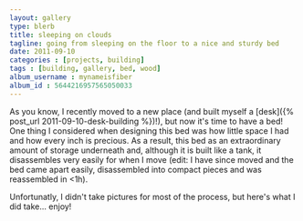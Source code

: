```yaml
---
layout: gallery
type: blerb
title: sleeping on clouds
tagline: going from sleeping on the floor to a nice and sturdy bed
date: 2011-09-10
categories : [projects, building]
tags : [building, gallery, bed, wood]
album_username : mynameisfiber
album_id : 5644216957565050033
---
```


As you know, I recently moved to a new place (and built myself a
[desk]({% post_url 2011-09-10-desk-building %})!), but now it's time to
have a bed!  One thing I considered when designing this bed was how little
space I had and how every inch is precious.  As a result, this bed as an
extraordinary amount of storage underneath and, although it is built like a
tank, it disassembles very easily for when I move (edit: I have since moved and
the bed came apart easily, disassembled into compact pieces and was reassembled
in &lt;1h).

Unfortunatly, I didn't take pictures for most of the process, but here's what I
did take... enjoy!
